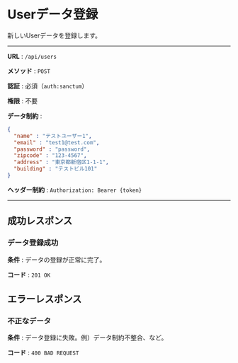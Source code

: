 # Userデータ登録

新しいUserデータを登録します。

---

**URL** : `/api/users`

**メソッド** : `POST`

**認証** : 必須（`auth:sanctum`）

**権限** : 不要

**データ制約** :

```json
{
  "name" : "テストユーザー1",
  "email" : "test1@test.com",
  "password" : "password",
  "zipcode" : "123-4567",
  "address" : "東京都新宿区1-1-1",
  "building" : "テストビル101"
}
```

**ヘッダー制約** : `Authorization: Bearer {token}`  

---

## 成功レスポンス

### データ登録成功

**条件** : データの登録が正常に完了。

**コード** : `201 OK`

## エラーレスポンス

### 不正なデータ

**条件** : データ登録に失敗。例）データ制約不整合、など。

**コード** : `400 BAD REQUEST`
